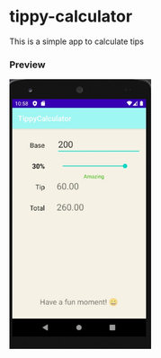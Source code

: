 # tippy-calculator

This is a simple app to calculate tips

### Preview

<img src="/readmeImages/Screenshot 2021-02-25 095831.jpg" width="50%">
